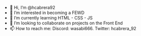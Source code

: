 - 👋 Hi, I’m @hcabrera92
- 👀 I’m interested in becoming a FEWD
- 🌱 I’m currently learning  HTML - CSS - JS
- 💞️ I’m looking to collaborate on projects on the Front End 
- 📫 How to reach me: Discord: wasabi666. 
                      Twitter: hcabrera_92

<!---
hcabrera92/hcabrera92 is a ✨ special ✨ repository because its `README.md` (this file) appears on your GitHub profile.
You can click the Preview link to take a look at your changes.
--->
